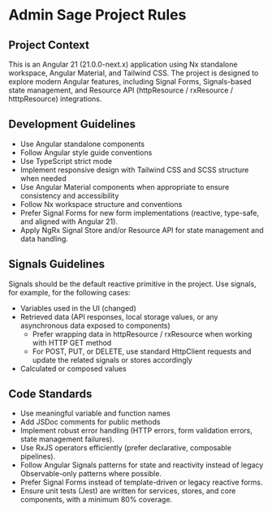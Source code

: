 # Admin Sage Project Rules

## Project Context

This is an Angular 21 (21.0.0-next.x) application using Nx standalone workspace, Angular Material, and Tailwind CSS.
The project is designed to explore modern Angular features, including Signal Forms, Signals-based state management, and Resource API (httpResource / rxResource / htttpResource) integrations.

## Development Guidelines

- Use Angular standalone components
- Follow Angular style guide conventions
- Use TypeScript strict mode
- Implement responsive design with Tailwind CSS and SCSS structure when needed
- Use Angular Material components when appropriate to ensure consistency and accessibility
- Follow Nx workspace structure and conventions
- Prefer Signal Forms for new form implementations (reactive, type-safe, and aligned with Angular 21).
- Apply NgRx Signal Store and/or Resource API for state management and data handling.

## Signals Guidelines

Signals should be the default reactive primitive in the project.
Use signals, for example, for the following cases:

- Variables used in the UI (changed)
- Retrieved data (API responses, local storage values, or any asynchronous data exposed to components)
  - Prefer wrapping data in httpResource / rxResource when working with HTTP GET method
  - For POST, PUT, or DELETE, use standard HttpClient requests and update the related signals or stores accordingly
- Calculated or composed values

## Code Standards

- Use meaningful variable and function names
- Add JSDoc comments for public methods
- Implement robust error handling (HTTP errors, form validation errors, state management failures).
- Use RxJS operators efficiently (prefer declarative, composable pipelines).
- Follow Angular Signals patterns for state and reactivity instead of legacy Observable-only patterns where possible.
- Prefer Signal Forms instead of template-driven or legacy reactive forms.
- Ensure unit tests (Jest) are written for services, stores, and core components, with a minimum 80% coverage.
